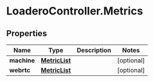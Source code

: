 # LoaderoController.Metrics

## Properties
Name | Type | Description | Notes
------------ | ------------- | ------------- | -------------
**machine** | [**MetricList**](MetricList.md) |  | [optional] 
**webrtc** | [**MetricList**](MetricList.md) |  | [optional] 


